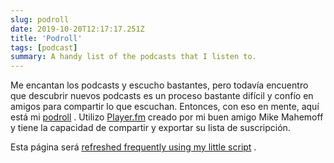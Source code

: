 ```yaml
---
slug: podroll
date: 2019-10-20T12:17:17.251Z
title: 'Podroll'
tags: [podcast]
summary: A handy list of the podcasts that I listen to.
---
```


Me encantan los podcasts y escucho bastantes, pero todavía encuentro que descubrir nuevos podcasts es un proceso bastante difícil y confío en amigos para compartir lo que escuchan. Entonces, con eso en mente, aquí está mi [podroll](https://player.fm/pkinlan/fm.opml) . Utilizo [Player.fm](https://player.fm) creado por mi buen amigo Mike Mahemoff y tiene la capacidad de compartir y exportar su lista de suscripción.

Esta página será [refreshed frequently using my little script](https://github.com/PaulKinlan/paul.kinlan.me/blob/main/podroll.js) .

<!-- POD REFRESH check podroll.js in the root -->

